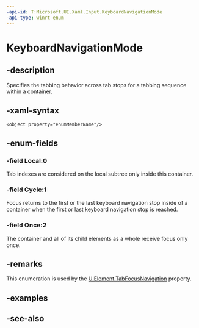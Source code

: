 ```yaml
---
-api-id: T:Microsoft.UI.Xaml.Input.KeyboardNavigationMode
-api-type: winrt enum
---
```


<!-- Enumeration syntax
public enum Windows.UI.Xaml.Input.KeyboardNavigationMode : int
-->

# KeyboardNavigationMode

## -description
Specifies the tabbing behavior across tab stops for a tabbing sequence within a container.

## -xaml-syntax
```xaml
<object property="enumMemberName"/>
```


## -enum-fields
### -field Local:0
Tab indexes are considered on the local subtree only inside this container.

### -field Cycle:1
Focus returns to the first or the last keyboard navigation stop inside of a container when the first or last keyboard navigation stop is reached.

### -field Once:2
The container and all of its child elements as a whole receive focus only once.


## -remarks
This enumeration is used by the [UIElement.TabFocusNavigation](../microsoft.ui.xaml/uielement_tabfocusnavigation.md) property.

## -examples

## -see-also
